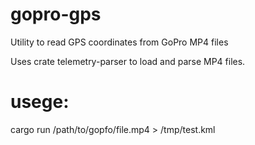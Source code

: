 # gopro-gps
Utility to read GPS coordinates from GoPro MP4 files

Uses crate telemetry-parser to load and parse MP4 files.

# usege:
cargo run /path/to/gopfo/file.mp4 > /tmp/test.kml